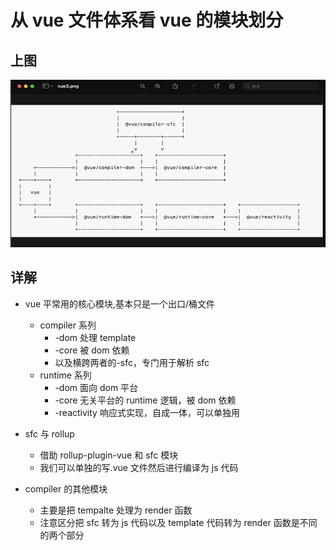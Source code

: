 # 从 vue 文件体系看 vue 的模块划分

## 上图

![vue structure](vueStructure.png)

## 详解

- vue 平常用的核心模块,基本只是一个出口/桶文件

  - compiler 系列
    - -dom 处理 template
    - -core 被 dom 依赖
    - 以及横跨两者的-sfc，专门用于解析 sfc
  - runtime 系列
    - -dom 面向 dom 平台
    - -core 无关平台的 runtime 逻辑，被 dom 依赖
    - -reactivity 响应式实现，自成一体，可以单独用

- sfc 与 rollup
  - 借助 rollup-plugin-vue 和 sfc 模块
  - 我们可以单独的写.vue 文件然后进行编译为 js 代码
- compiler 的其他模块
  - 主要是把 tempalte 处理为 render 函数
  - 注意区分把 sfc 转为 js 代码以及 template 代码转为 render 函数是不同的两个部分
